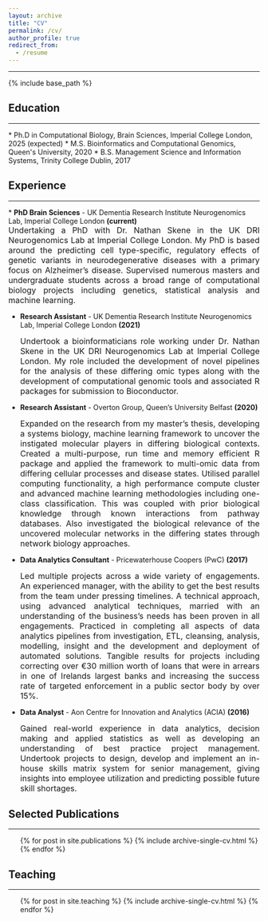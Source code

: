 ```yaml
---
layout: archive
title: "CV"
permalink: /cv/
author_profile: true
redirect_from:
  - /resume
---
```

<hr>
{% include base_path %}

## Education
<hr>
* Ph.D in Computational Biology, Brain Sciences, Imperial College London, 2025 (expected)
* M.S. Bioinformatics and Computational Genomics, Queen's University, 2020
* B.S. Management Science and Information Systems, Trinity College Dublin, 2017 

## Experience
<hr>
* <b>PhD Brain Sciences</b> - UK Dementia Research Institute Neurogenomics Lab, Imperial College London <b>(current)</b><br>
	<div style="text-align: justify"><font size="3">Undertaking a PhD with Dr. Nathan Skene in the UK DRI Neurogenomics Lab at Imperial College London. My PhD is based around the predicting cell type-specific, regulatory effects of genetic variants in neurodegenerative diseases with a primary focus on Alzheimer’s disease. Supervised numerous masters and undergraduate students across a broad range of computational biology projects including
genetics, statistical analysis and machine learning.</font></div>

* <b>Research Assistant</b> - UK Dementia Research Institute Neurogenomics Lab, Imperial College London <b>(2021)</b><br>
	<div style="text-align: justify"><font size="3">Undertook a bioinformaticians role working under Dr. Nathan Skene in the UK DRI Neurogenomics Lab at Imperial College London. My role included the development of novel pipelines for the analysis of these differing omic types along with the development of computational genomic tools and associated R packages for submission to Bioconductor.</font></div>

* <b>Research Assistant</b> - Overton Group, Queen’s University Belfast <b>(2020)</b><br>
	<div style="text-align: justify"><font size="3">Expanded on the research from my master’s thesis, developing a systems biology, machine learning framework to uncover the instigated molecular players in differing biological contexts. Created a multi-purpose, run time and memory efficient R package and applied the framework to multi-omic data from differing cellular processes and disease states. Utilised parallel computing functionality, a high performance compute cluster and advanced machine learning methodologies including one-class classification. This was coupled with prior biological knowledge through known interactions from pathway databases. Also investigated the biological relevance of the uncovered molecular networks in the differing states through network biology approaches.</font></div>

* <b>Data Analytics Consultant</b> - Pricewaterhouse Coopers (PwC) <b>(2017)</b><br>
	<div style="text-align: justify"><font size="3">Led multiple projects across a wide variety of engagements. An experienced manager, with the ability to get the best results from the team under pressing timelines. A technical approach, using advanced analytical techniques, married with an understanding of the business’s needs has been proven in all engagements. Practiced in completing all aspects of data analytics pipelines from investigation, ETL, cleansing, analysis, modelling, insight and the development and deployment of automated solutions. Tangible results for projects including correcting over €30 million worth of loans that were in arrears in one of Irelands largest banks and increasing the success rate of targeted enforcement in a public sector body by over 15%.</font></div>

* <b>Data Analyst</b> - Aon Centre for Innovation and Analytics (ACIA) <b>(2016)</b><br>
	<div style="text-align: justify"><font size="3">Gained real-world experience in data analytics, decision making and applied statistics as well as developing an understanding of best practice project management. Undertook projects to design, develop and implement an in-house skills matrix system for senior management, giving insights into employee utilization and predicting possible future skill shortages.</font></div>

## Selected Publications
<hr>
  <ul>{% for post in site.publications %}
    {% include archive-single-cv.html %}
  {% endfor %}</ul>
  
## Teaching
<hr>
  <ul>{% for post in site.teaching %}
    {% include archive-single-cv.html %}
  {% endfor %}</ul>
 
